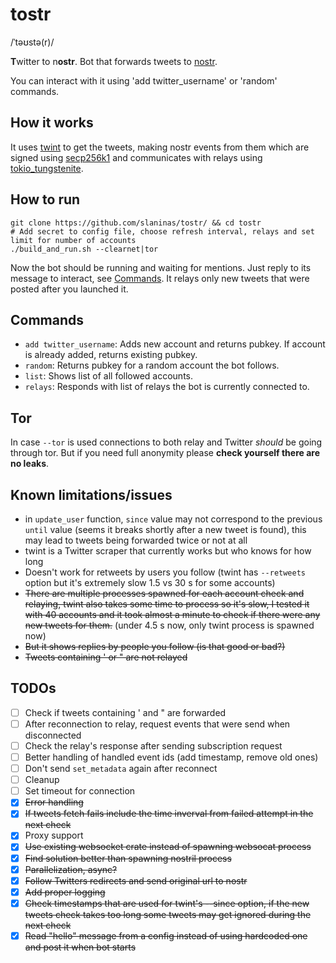 # tostr
/ˈtəʊstə(r)/

**T**witter to n**ostr**.
Bot that forwards tweets to [nostr](https://github.com/nostr-protocol/nostr).

You can interact with it using 'add twitter_username' or 'random' commands.


## How it works
It uses [twint](https://github.com/minamotorin/twint.git) to get the tweets, making nostr events from them which are signed using
[secp256k1](https://crates.io/crates/secp256k1) and communicates with relays using [tokio_tungstenite](https://crates.io/crates/tokio-tungstenite).

## How to run
```
git clone https://github.com/slaninas/tostr/ && cd tostr
# Add secret to config file, choose refresh interval, relays and set limit for number of accounts
./build_and_run.sh --clearnet|tor
```
Now the bot should be running and waiting for mentions. Just reply to its message to interact, see [Commands](#Commands).
It relays only new tweets that were posted after you launched it.

## Commands
- `add twitter_username`: Adds new account and returns pubkey. If account is already added, returns existing pubkey.
- `random`: Returns pubkey for a random account the bot follows.
- `list`: Shows list of all followed accounts.
- `relays`: Responds with list of relays the bot is currently connected to.

## Tor
In case `--tor` is used connections to both relay and Twitter *should* be going through tor. But if you need full anonymity please **check yourself there are no leaks**.

## Known limitations/issues
- in `update_user` function, `since` value may not correspond to the previous `until` value (seems it breaks shortly after a new tweet is found), this may lead to tweets being forwarded twice or not at all
- twint is a Twitter scraper that currently works but who knows for how long
- Doesn't work for retweets by users you follow (twint has `--retweets` option but it's extremely slow 1.5 vs 30 s for some accounts)
- ~~There are multiple processes spawned for each account check and relaying, twint also takes some time to process so it's slow,
I tested it with 40 accounts and it took almost a minute to check if there were any new tweets for them.~~ (under 4.5 s now, only twint process is spawned now)
- ~~But it shows replies by people you follow (is that good or bad?)~~
- ~~Tweets containing ' or " are not relayed~~

## TODOs
- [ ] Check if tweets containing ' and " are forwarded
- [ ] After reconnection to relay, request events that were send when disconnected
- [ ] Check the relay's response after sending subscription request
- [ ] Better handling of handled event ids (add timestamp, remove old ones)
- [ ] Don't send `set_metadata` again after reconnect
- [ ] Cleanup
- [ ] Set timeout for connection
- [x] ~~Error handling~~
- [x] ~~If tweets fetch fails include the time inverval from failed attempt in the next check~~
- [x] Proxy support
- [x] ~~Use existing websocket crate instead of spawning websocat process~~
- [x] ~~Find solution better than spawning nostril process~~
- [x] ~~Parallelization, async?~~
- [x] ~~Follow Twitters redirects and send original url to nostr~~
- [x] ~~Add proper logging~~
- [x] ~~Check timestamps that are used for twint's --since option, if the new tweets check takes too long some tweets may get ignored during the next check~~
- [x] ~~Read "hello" message from a config instead of using hardcoded one and post it when bot starts~~
